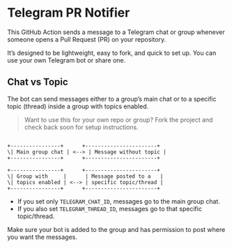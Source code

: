 # Telegram PR Notifier

This GitHub Action sends a message to a Telegram chat or group whenever someone opens a Pull Request (PR) on your repository.

It’s designed to be lightweight, easy to fork, and quick to set up. You can use your own Telegram bot or share one.

## Chat vs Topic

The bot can send messages either to a group’s main chat or to a specific topic (thread) inside a group with topics enabled.

> Want to use this for your own repo or group? Fork the project and check back soon for setup instructions.

```

+----------------+      +-----------------------+
\| Main group chat | <--> | Message without topic |
+----------------+      +-----------------------+

+----------------+      +-----------------------+
\| Group with     |      | Message posted to a   |
\| topics enabled | <--> | specific topic/thread |
+----------------+      +-----------------------+

```

- If you set only `TELEGRAM_CHAT_ID`, messages go to the main group chat.
- If you also set `TELEGRAM_THREAD_ID`, messages go to that specific topic/thread.

Make sure your bot is added to the group and has permission to post where you want the messages.